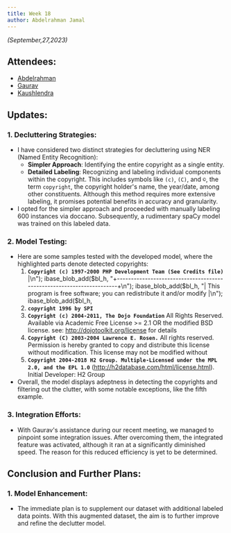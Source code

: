 ```yaml
---
title: Week 18
author: Abdelrahman Jamal
---
```

<!--
SPDX-License-Identifier: CC-BY-SA-4.0

SPDX-FileCopyrightText: 2023 Abdelrahman Jamal <abdelrahmanjamal5565@gmail.com>
-->

*(September,27,2023)*

## Attendees:

* [Abdelrahman](https://github.com/Hero2323)
* [Gaurav](https://github.com/GMishx)
* [Kaushlendra](https://github.com/Kaushl2208)


## Updates:

### 1. Decluttering Strategies:
   - I have considered two distinct strategies for decluttering using NER (Named Entity Recognition):
     - **Simpler Approach**: Identifying the entire copyright as a single entity.
     - **Detailed Labeling**: Recognizing and labeling individual components within the copyright. This includes symbols like `(c)`, `(C)`, and `©`, the term `copyright`, the copyright holder's name, the year/date, among other constituents. Although this method requires more extensive labeling, it promises potential benefits in accuracy and granularity.
   - I opted for the simpler approach and proceeded with manually labeling 600 instances via doccano. Subsequently, a rudimentary spaCy model was trained on this labeled data.

### 2. Model Testing:
   - Here are some samples tested with the developed model, where the highlighted parts denote detected copyrights:
     1. **`Copyright (c) 1997-2000 PHP Development Team (See Credits file)`** |\n"); ibase_blob_add($bl_h, "+----------------------------------------------------------------------+\n"); ibase_blob_add($bl_h, "| This program is free software; you can redistribute it and/or modify |\n"); ibase_blob_add($bl_h,
     2. **`copyright 1996 by SPI`**
     3. **`Copyright (c) 2004-2011, The Dojo Foundation`** All Rights Reserved. Available via Academic Free License >= 2.1 OR the modified BSD license. see: http://dojotoolkit.org/license for details
     4. **`Copyright (C) 2003-2004 Lawrence E. Rosen.`** All rights reserved. Permission is hereby granted to copy and distribute this license without modification. This license may not be modified without
     5. **`Copyright 2004-2018 H2 Group. Multiple-Licensed under the MPL 2.0, and the EPL 1.0`** (http://h2database.com/html/license.html). Initial Developer: H2 Group
   - Overall, the model displays adeptness in detecting the copyrights and filtering out the clutter, with some notable exceptions, like the fifth example.

### 3. Integration Efforts:
   - With Gaurav's assistance during our recent meeting, we managed to pinpoint some integration issues. After overcoming them, the integrated feature was activated, although it ran at a significantly diminished speed. The reason for this reduced efficiency is yet to be determined.

## Conclusion and Further Plans:

### 1. Model Enhancement:
   - The immediate plan is to supplement our dataset with additional labeled data points. With this augmented dataset, the aim is to further improve and refine the declutter model.


